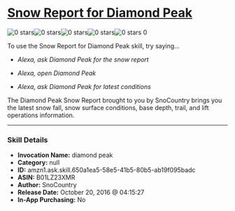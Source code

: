 # [Snow Report for Diamond Peak](http://alexa.amazon.com/#skills/amzn1.ask.skill.650a1ea5-58e5-41b5-80b5-ab19f095badc)
![0 stars](../../images/ic_star_border_black_18dp_1x.png)![0 stars](../../images/ic_star_border_black_18dp_1x.png)![0 stars](../../images/ic_star_border_black_18dp_1x.png)![0 stars](../../images/ic_star_border_black_18dp_1x.png)![0 stars](../../images/ic_star_border_black_18dp_1x.png) 0

To use the Snow Report for Diamond Peak skill, try saying...

* *Alexa, ask Diamond Peak for the snow report*

* *Alexa, open Diamond Peak*

* *Alexa, ask Diamond Peak for latest conditions*

The Diamond Peak Snow Report brought to you by SnoCountry brings you the latest snow fall, snow surface conditions,  base depth, trail, and lift operations information.

***

### Skill Details

* **Invocation Name:** diamond peak
* **Category:** null
* **ID:** amzn1.ask.skill.650a1ea5-58e5-41b5-80b5-ab19f095badc
* **ASIN:** B01LZ23XMR
* **Author:** SnoCountry
* **Release Date:** October 20, 2016 @ 04:15:27
* **In-App Purchasing:** No
